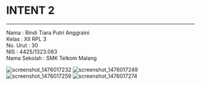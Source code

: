 # **INTENT 2**
***

Nama : Rindi Tiara Putri Anggraini<br>
Kelas : XII RPL 3<br>
No. Urut : 30<br>
NIS : 4425/1323.063<br>
Nama Sekolah : SMK Telkom Malang<br>

![screenshot_1476017232](https://cloud.githubusercontent.com/assets/22634893/19230475/dfdbcc5c-8efe-11e6-9038-144486c2ca33.png)
![screenshot_1476017249](https://cloud.githubusercontent.com/assets/22634893/19230476/e73d3d00-8efe-11e6-96e1-17b790ebd4c7.png)
![screenshot_1476017259](https://cloud.githubusercontent.com/assets/22634893/19230481/ee7bfc50-8efe-11e6-8e00-81987538af7f.png)
![screenshot_1476017274](https://cloud.githubusercontent.com/assets/22634893/19230490/f8a2de56-8efe-11e6-8b4b-d0c8b2d9d65c.png)
